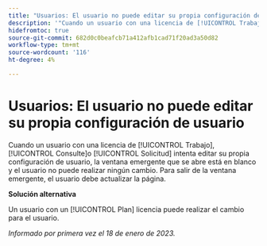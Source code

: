 ```yaml
---
title: "Usuarios: El usuario no puede editar su propia configuración de usuario"
description: '"Cuando un usuario con una licencia de [!UICONTROL Trabajo], [!UICONTROL Consulte]o [!UICONTROL Solicitud] intenta editar su propia configuración de usuario, la ventana emergente que se abre está en blanco y el usuario no puede realizar ningún cambio. Para salir de la ventana emergente, el usuario debe actualizar la página".'
hidefromtoc: true
source-git-commit: 682d0c0beafcb71a412afb1cad71f20ad3a50d82
workflow-type: tm+mt
source-wordcount: '116'
ht-degree: 4%

---
```



# Usuarios: El usuario no puede editar su propia configuración de usuario

Cuando un usuario con una licencia de [!UICONTROL Trabajo], [!UICONTROL Consulte]o [!UICONTROL Solicitud] intenta editar su propia configuración de usuario, la ventana emergente que se abre está en blanco y el usuario no puede realizar ningún cambio. Para salir de la ventana emergente, el usuario debe actualizar la página.

**Solución alternativa**

Un usuario con un [!UICONTROL Plan] licencia puede realizar el cambio para el usuario.

_Informado por primera vez el 18 de enero de 2023._

